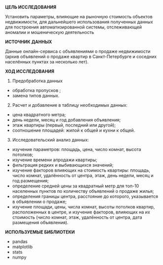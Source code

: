**ЦЕЛЬ ИССЛЕДОВАНИЯ**

Установить параметры, влияющие на рыночную стоимость объектов недвижимости, для дальнейшего использования полученных данных для построения автоматизированной системы, отслеживающей аномалии и мошеническую деятельность

**ИСТОЧНИК ДАННЫХ**

Данные онлайн-сервиса с объявлениями о продаже недвижимости (архив объявлений о продаже квартир в Санкт-Петербурге и соседних населённых пунктах за несколько лет).

**ХОД ИССЛЕДОВАНИЯ**
1. Предобработка данных
- обработка пропусков ;
- замена типов данных.
2. Расчет и добавление в таблицу необходимых данных:
- цена квадратного метра;
- день недели, месяц и год добавления объявления;
- этаж квартиры (первый, последний или другой);
- соотношение площадей: жилой к общей и кухни к общей.
3. Исследовательский анализ данных:
- изучение параметров: площадь, цена, число комнат, высота потолков;
- изучение времени апродажи квартиры;
- фильтрация редких и выбивающихся значений;
- изучение факторов влияющих на стоимость квартиры: площадь, число комнат, удалённость от центра, этаж, день недели, месяц и год размещения;
- определение средней цены за квадратный метр для топ-10 населенных пунктов по количеству объявлений о продаже жилья;
- определения границы центра, расстояние до которого, указывается в объявлении о продаже;
- изучение площади, цены, числа комнат, высоты потолков квартир, расположенных в центре, и изучение факторов, влияющих на их стоимость (число комнат, этаж, удалённость от центра, дата размещения объявления).

**ИСПОЛЬЗУЕМЫЕ БИБЛИОТЕКИ**
- pandas
- matplotlib
- stats
- numpy